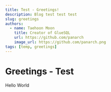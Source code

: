 ```yaml
---
title: Test - Greetings!
description: Blog test test test
slug: greetings
authors:
  - name: Taehoon Moon
    title: Creator of GlueSQL
    url: https://github.com/panarch
    image_url: https://github.com/panarch.png
tags: [temp, greetings]
---
```


# Greetings - Test

Hello World
